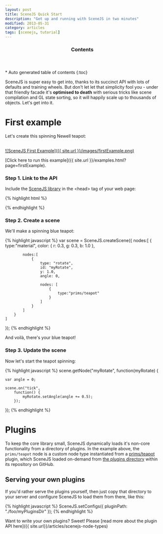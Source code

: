 ```yaml
---
layout: post
title: SceneJS Quick Start
description: "Get up and running with SceneJS in two minutes"
modified: 2013-05-31
category: articles
tags: [scenejs, tutorial]
---
```


<section id="table-of-contents" class="toc">
  <header>
    <h3>Contents</h3>
  </header>
<div id="drawer" markdown="1">
*  Auto generated table of contents
{:toc}
</div>
</section><!-- /#table-of-contents -->

SceneJS is super easy to get into, thanks to its succinct API with lots of defaults and
   training wheels. But don't let let that simplicity fool you - under that friendly facade it's **optimised to death** with
   serious tricks like scene compilation and GL state sorting, so it will happily scale up to thousands of
   objects. Let's get into it.

# First example
Let's create this spinning Newell teapot:
<br/><br/>

[![SceneJS First Example]({{ site.url }}/images/firstExample.png)](http://scenejs.org/examples.html?page=firstExample)

[Click here to run this example]({{ site.url }}/examples.html?page=firstExample).

### Step 1. Link to the API
Include the [SceneJS library](http://scenejs.org/api/latest/scenejs.js) in the &lt;head&gt; tag of your web page:

{% highlight html %}
<script src="http://scenejs.org/api/latest/scenejs.js"></script>
{% endhighlight %}

### Step 2. Create a scene
We'll make a spinning blue teapot:

{% highlight javascript %}
var scene = SceneJS.createScene({
    nodes:[
        {
            type:"material",
            color: { r: 0.3, g: 0.3, b: 1.0 },

            nodes:[
                {
                    type: "rotate",
                    id: "myRotate",
                    y: 1.0,
                    angle: 0,

                    nodes: [
                        {
                            type:"prims/teapot"
                        }
                    ]
                }
            ]
        }
    ]
});
{% endhighlight %}

And voilà, there's your blue teapot!

### Step 3. Update the scene
Now let's start the teapot spinning:

{% highlight javascript %}
scene.getNode("myRotate", function(myRotate) {

    var angle = 0;

    scene.on("tick",
        function() {
            myRotate.setAngle(angle += 0.5);
        });
});
{% endhighlight %}

# Plugins
To keep the core library small, SceneJS dynamically loads it's non-core functionality from a directory of
plugins. In the example above, the <code>prims/teapot</code> node is a custom node type instantiated
from a <a href="https://github.com/xeolabs/scenejs/tree/V3.1/api/latest/plugins/node/prims/teapot.js">prims/teapot</a>
plugin, which SceneJS loaded on-demand from <a href="https://github.com/xeolabs/scenejs/tree/V3.1/api/latest/plugins">the
plugins directory</a> within its repository on GitHub.

## Serving your own plugins
If you'd rather serve the plugins yourself, then just copy that directory to your server and configure SceneJS to load
them from there, like this:

{% highlight javascript %}
SceneJS.setConfigs({
    pluginPath: "./foo/myPluginsDir"
});
{% endhighlight %}

Want to write your own plugins? Sweet! Please [read more about the plugin API here]({{ site.url}}/articles/scenejs-node-types)
